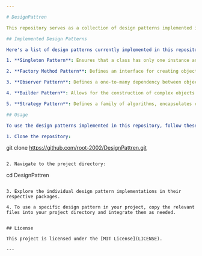 ```yaml
---

# DesignPattren

This repository serves as a collection of design patterns implemented in Java. Design patterns are reusable solutions to common problems encountered in software design and development. By studying and understanding these patterns, developers can create more flexible, maintainable, and scalable software systems.

## Implemented Design Patterns

Here's a list of design patterns currently implemented in this repository:

1. **Singleton Pattern**: Ensures that a class has only one instance and provides a global point of access to that instance.

2. **Factory Method Pattern**: Defines an interface for creating objects, but allows subclasses to alter the type of objects that will be created.

3. **Observer Pattern**: Defines a one-to-many dependency between objects so that when one object changes state, all its dependents are notified and updated automatically.

4. **Builder Pattern**: Allows for the construction of complex objects step by step. It separates the construction of a complex object from its representation so that the same construction process can create different representations.

5. **Strategy Pattern**: Defines a family of algorithms, encapsulates each one, and makes them interchangeable. Strategy lets the algorithm vary independently from clients that use it.

## Usage

To use the design patterns implemented in this repository, follow these steps:

1. Clone the repository:

   ```
   git clone https://github.com/root-2002/DesignPattren.git
   ```

2. Navigate to the project directory:

   ```
   cd DesignPattren
   ```

3. Explore the individual design pattern implementations in their respective packages.

4. To use a specific design pattern in your project, copy the relevant files into your project directory and integrate them as needed.


## License

This project is licensed under the [MIT License](LICENSE).

---
```

